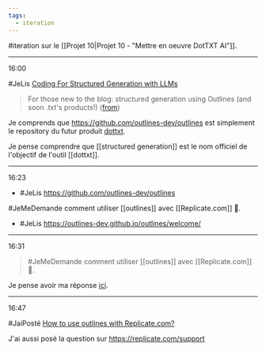```yaml
---
tags:
  - iteration
---
```


#iteration sur le [[Projet 10|Projet 10 - "Mettre en oeuvre DotTXT AI"]].

---

16:00

#JeLis [Coding For Structured Generation with LLMs](https://blog.dottxt.co/coding-for-structured-generation.html)

> For those new to the blog: structured generation using Outlines (and soon .txt's products!)  ([from](https://blog.dottxt.co/coding-for-structured-generation.html))

Je comprends que https://github.com/outlines-dev/outlines est simplement le repository du futur produit [dottxt](https://dottxt.co/).

Je pense comprendre que [[structured generation]] est le nom officiel de l'objectif de l'outil [[dottxt]].

---

16:23

- #JeLis https://github.com/outlines-dev/outlines

#JeMeDemande comment utiliser [[outlines]] avec [[Replicate.com]] 🤔.

- #JeLis https://outlines-dev.github.io/outlines/welcome/

---

16:31

> #JeMeDemande comment utiliser [[outlines]] avec [[Replicate.com]] 🤔.

Je pense avoir ma réponse [ici](https://outlines-dev.github.io/outlines/reference/models/openai/#models-that-follow-the-openai-standard).

---

16:47

#JaiPosté [How to use outlines with Replicate.com?](https://github.com/outlines-dev/outlines/discussions/1023)

J'ai aussi posé la question sur https://replicate.com/support